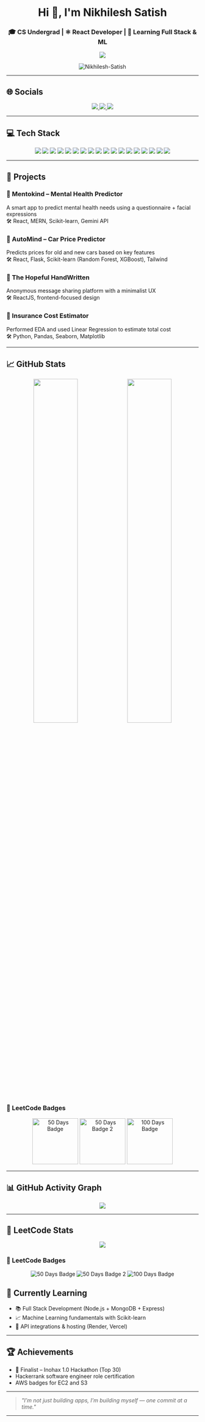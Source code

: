 <h1 align="center">Hi 👋, I'm Nikhilesh Satish</h1>
<h3 align="center">🎓 CS Undergrad | ⚛️ React Developer | 🚀 Learning Full Stack & ML</h3>

<p align="center">
  <img src="https://readme-typing-svg.herokuapp.com?font=Fira+Code&size=22&pause=1000&color=F7F7F7&center=true&vCenter=true&width=600&lines=React+Dev+%7C+CS+Student+at+JSS+STU;Loves+Debugging+and+Building+UIs;Exploring+ML+%26+Backend;Actively+Improving+Every+Day!" />
</p>

<p align="center">
  <img src="https://komarev.com/ghpvc/?username=Nikhilesh-Satish&label=Profile%20views&color=0e75b6&style=flat" alt="Nikhilesh-Satish" />
</p>

---

## 🌐 Socials

<p align="center">
  <a href="mailto:nikhilesh1904@gmail.com">
    <img src="https://img.shields.io/badge/Gmail-D14836?style=for-the-badge&logo=gmail&logoColor=white" />
  </a>
  <a href="https://www.linkedin.com/in/nikhilesh-satish-50b315273/">
    <img src="https://img.shields.io/badge/LinkedIn-0077B5?style=for-the-badge&logo=linkedin&logoColor=white" />
  </a>
  <a href="https://github.com/Nikhilesh-Satish">
    <img src="https://img.shields.io/badge/GitHub-171515?style=for-the-badge&logo=github&logoColor=white" />
  </a>
</p>

---

## 💻 Tech Stack

<p align="center">
  <img src="https://img.shields.io/badge/C-00599C?style=for-the-badge&logo=c&logoColor=white" />
  <img src="https://img.shields.io/badge/Java-ED8B00?style=for-the-badge&logo=java&logoColor=white" />
  <img src="https://img.shields.io/badge/Python-3776AB?style=for-the-badge&logo=python&logoColor=white" />
  <img src="https://img.shields.io/badge/JavaScript-F7DF1E?style=for-the-badge&logo=javascript&logoColor=black" />
  <img src="https://img.shields.io/badge/React-20232A?style=for-the-badge&logo=react&logoColor=61DAFB" />
  <img src="https://img.shields.io/badge/TailwindCSS-38B2AC?style=for-the-badge&logo=tailwind-css&logoColor=white" />
  <img src="https://img.shields.io/badge/Flask-000000?style=for-the-badge&logo=flask&logoColor=white" />
  <img src="https://img.shields.io/badge/Scikit--learn-F7931E?style=for-the-badge&logo=scikit-learn&logoColor=white" />
  <img src="https://img.shields.io/badge/MySQL-00758F?style=for-the-badge&logo=mysql&logoColor=white" />
  <img src="https://img.shields.io/badge/VSCode-007ACC?style=for-the-badge&logo=visual-studio-code&logoColor=white" />
  <img src="https://img.shields.io/badge/Git-F05032?style=for-the-badge&logo=git&logoColor=white" />
  <img src="https://img.shields.io/badge/GitHub-181717?style=for-the-badge&logo=github&logoColor=white" />
  <img src="https://img.shields.io/badge/Render-46E3B7?style=for-the-badge&logo=render&logoColor=white" />
  <img src="https://img.shields.io/badge/Numpy-013243?style=for-the-badge&logo=numpy&logoColor=white" />
  <img src="https://img.shields.io/badge/Pandas-150458?style=for-the-badge&logo=pandas&logoColor=white" />
  <img src="https://img.shields.io/badge/Seaborn-46B3B8?style=for-the-badge&logo=seaborn&logoColor=white" />
  <img src="https://img.shields.io/badge/Matplotlib-11557C?style=for-the-badge&logo=matplotlib&logoColor=white" />
  <img src="https://img.shields.io/badge/Gemini%20API-5F4B8B?style=for-the-badge&logo=google&logoColor=white" />

</p>

---

## 🚀 Projects

### 🔹 Mentokind – Mental Health Predictor  
A smart app to predict mental health needs using a questionnaire + facial expressions  
🛠 React, MERN, Scikit-learn, Gemini API

### 🔹 AutoMind – Car Price Predictor  
Predicts prices for old and new cars based on key features  
🛠 React, Flask, Scikit-learn (Random Forest, XGBoost), Tailwind

### 🔹 The Hopeful HandWritten  
Anonymous message sharing platform with a minimalist UX  
🛠 ReactJS, frontend-focused design

### 🔹 Insurance Cost Estimator  
Performed EDA and used Linear Regression to estimate total cost  
🛠 Python, Pandas, Seaborn, Matplotlib

---

## 📈 GitHub Stats

<p align="center">
  <img src="https://github-readme-stats.vercel.app/api?username=Nikhilesh-Satish&show_icons=true&theme=github_dark&hide_border=true" width="48%" />
  <img src="https://github-readme-streak-stats.herokuapp.com?user=Nikhilesh-Satish&theme=github-dark&hide_border=true" width="48%" />
</p>

### 🏅 LeetCode Badges

<p align="center">
  <img src="https://assets.leetcode.com/static_assets/marketing/50-days-badge.svg" width="120" alt="50 Days Badge" />
  <img src="https://assets.leetcode.com/static_assets/marketing/50-days-badge.svg" width="120" alt="50 Days Badge 2" />
  <img src="https://assets.leetcode.com/static_assets/marketing/100-days-badge.svg" width="120" alt="100 Days Badge" />
</p>


---

## 📊 GitHub Activity Graph

<p align="center">
  <img src="https://github-activity-graph.vercel.app/graph?username=Nikhilesh-Satish&theme=github-compact&hide_border=true" />

</p>

---


## 🧩 LeetCode Stats

<p align="center">
  <img src="https://leetcard.jacoblin.cool/Nikhilesh_Satish?theme=dark&ext=heatmap" />
</p>

### 🏅 LeetCode Badges

<p align="center">
  <img src="https://cp-logo.vercel.app/leetcode/Nikhilesh_Satish?logo=true&badge=50-days" alt="50 Days Badge" />
  <img src="https://cp-logo.vercel.app/leetcode/Nikhilesh_Satish?logo=true&badge=50-days" alt="50 Days Badge 2" />
  <img src="https://cp-logo.vercel.app/leetcode/Nikhilesh_Satish?logo=true&badge=100-days" alt="100 Days Badge" />
</p>





## 🧠 Currently Learning

- 📚 Full Stack Development (Node.js + MongoDB + Express)
- 📈 Machine Learning fundamentals with Scikit-learn
- 🧪 API integrations & hosting (Render, Vercel)

---

## 🏆 Achievements

- 🥇 Finalist – Inohax 1.0 Hackathon (Top 30)
- Hackerrank software engineer role certification
- AWS badges for EC2 and S3


---

> *"I’m not just building apps, I’m building myself — one commit at a time."*

---


